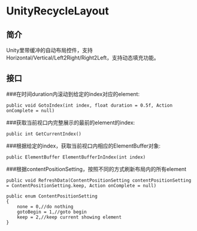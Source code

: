# UnityRecycleLayout
## 简介
Unity里带缓冲的自动布局控件，支持Horizontal/Vertical/Left2Right/Right2Left，支持动态填充功能。
## 接口
###在时间duration内滚动到给定的index对应的element:
```
public void GotoIndex(int index, float duration = 0.5f, Action onComplete = null)
```

###获取当前视口内完整展示的最前的element的index:
```
public int GetCurrentIndex()
```

###根据给定的index，获取当前视口内相应的ElementBuffer对象:
```
public ElementBuffer ElementBufferInIndex(int index)
```

###根据contentPositionSetting，按照不同的方式刷新布局内的所有element
```
public void RefreshData(ContentPositionSetting contentPositionSetting = ContentPositionSetting.keep, Action onComplete = null)

public enum ContentPositionSetting
{ 
    none = 0,//do nothing
    gotoBegin = 1,//goto begin
    keep = 2,//keep current showing element
}
```
